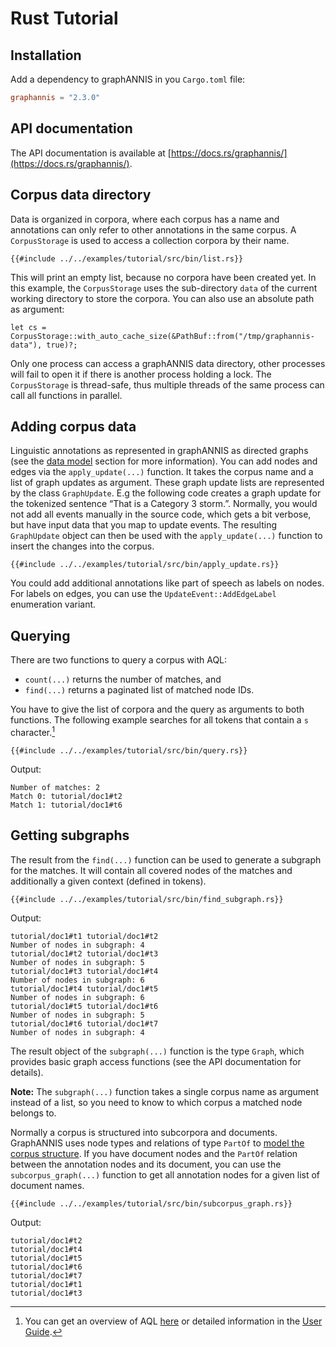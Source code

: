 # Rust Tutorial

## Installation

Add a dependency to graphANNIS in you `Cargo.toml` file:
```toml
graphannis = "2.3.0"
```

## API documentation

The API documentation is available at [https://docs.rs/graphannis/](https://docs.rs/graphannis/).

## Corpus data directory

Data is organized in corpora, where each corpus has a name and annotations can only refer to other annotations in the same corpus.
A `CorpusStorage` is used to access a collection corpora by their name.

```rust,no_run,noplaypen
{{#include ../../examples/tutorial/src/bin/list.rs}}
```

This will print an empty list, because no corpora have been created yet.
In this example, the `CorpusStorage` uses the sub-directory `data` of the current working directory to store the corpora.
You can also use an absolute path as argument:
```rust,noplaypen,ignore
let cs = CorpusStorage::with_auto_cache_size(&PathBuf::from("/tmp/graphannis-data"), true)?;
```
Only one process can access a graphANNIS data directory, other processes will fail to open it if there is another process holding a lock.
The `CorpusStorage` is thread-safe, thus multiple threads of the same process can call all functions in parallel.

## Adding corpus data

Linguistic annotations as represented in graphANNIS as directed graphs (see the [data model](annotation-graph.md) section for more information).
You can add nodes and edges via the `apply_update(...)` function.
It takes the corpus name and a list of graph updates as argument.
These graph update lists are represented by the class `GraphUpdate`.
E.g the following code creates a graph update for the tokenized sentence “That is a Category 3 storm.”.
Normally, you would not add all events manually in the source code, which gets a bit verbose, but have input data that you map to update events.
The resulting `GraphUpdate` object can then be used with the `apply_update(...)` function to insert the changes into the corpus.

```rust,noplaypen
{{#include ../../examples/tutorial/src/bin/apply_update.rs}}
```

You could add additional annotations like part of speech as labels on nodes.
For labels on edges, you can use the `UpdateEvent::AddEdgeLabel` enumeration variant.


## Querying 

There are two functions to query a corpus with AQL:
- `count(...)` returns the number of matches, and
- `find(...)` returns a paginated list of matched node IDs.

You have to give the list of corpora and the query as arguments to both functions.
The following example searches for all tokens that contain a `s` character.[^aql]

```rust,no_run,noplaypen
{{#include ../../examples/tutorial/src/bin/query.rs}}
```
Output:
```ignore
Number of matches: 2
Match 0: tutorial/doc1#t2
Match 1: tutorial/doc1#t6
```

## Getting subgraphs

The result from the `find(...)` function can be used to generate a subgraph for the matches.
It will contain all covered nodes of the matches and additionally a given context (defined in tokens).

```rust,no_run,noplaypen
{{#include ../../examples/tutorial/src/bin/find_subgraph.rs}}
```
Output:
```ignore
tutorial/doc1#t1 tutorial/doc1#t2
Number of nodes in subgraph: 4
tutorial/doc1#t2 tutorial/doc1#t3
Number of nodes in subgraph: 5
tutorial/doc1#t3 tutorial/doc1#t4
Number of nodes in subgraph: 6
tutorial/doc1#t4 tutorial/doc1#t5
Number of nodes in subgraph: 6
tutorial/doc1#t5 tutorial/doc1#t6
Number of nodes in subgraph: 5
tutorial/doc1#t6 tutorial/doc1#t7
Number of nodes in subgraph: 4
```
The result object of the `subgraph(...)` function is the type `Graph`, which provides basic graph access functions (see the API documentation for details).

**Note:** The `subgraph(...)` function takes a single corpus name as argument instead of a list, so you need to know to which corpus a matched node belongs to.

Normally a corpus is structured into subcorpora and documents.
GraphANNIS uses node types and relations of type `PartOf` to [model the corpus structure](../data-model/annotation-graph.md#corpus-structure).
If you have document nodes and the `PartOf` relation between the annotation nodes and its document, you can use the
`subcorpus_graph(...)` function to get all annotation nodes for a given list of document names.

```rust,no_run,noplaypen
{{#include ../../examples/tutorial/src/bin/subcorpus_graph.rs}}
```
Output:
```ignore
tutorial/doc1#t2
tutorial/doc1#t4
tutorial/doc1#t5
tutorial/doc1#t6
tutorial/doc1#t7
tutorial/doc1#t1
tutorial/doc1#t3
```

[^aql]: You can get an overview of AQL [here](http://corpus-tools.org/annis/aql.html) or detailed information in the
[User Guide](http://korpling.github.io/ANNIS/3.6/user-guide/aql.html).
